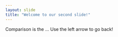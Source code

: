 ```yaml
---
layout: slide
title: "Welcome to our second slide!"
---
```

Comparison is the ...
Use the left arrow to go back!

